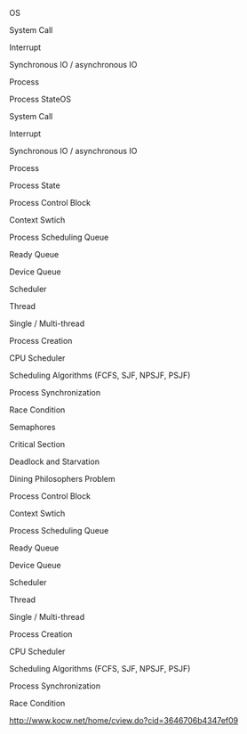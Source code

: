 OS

System Call

Interrupt

Synchronous IO / asynchronous IO

Process

Process StateOS

System Call

Interrupt

Synchronous IO / asynchronous IO

Process

Process State

Process Control Block

Context Swtich

Process Scheduling Queue

Ready Queue

Device Queue

Scheduler

Thread

Single / Multi-thread

Process Creation

CPU Scheduler

Scheduling Algorithms (FCFS, SJF, NPSJF, PSJF)

Process Synchronization

Race Condition

Semaphores

Critical Section

Deadlock and Starvation

Dining Philosophers Problem

Process Control Block

Context Swtich

Process Scheduling Queue

Ready Queue

Device Queue

Scheduler

Thread

Single / Multi-thread

Process Creation

CPU Scheduler

Scheduling Algorithms (FCFS, SJF, NPSJF, PSJF)

Process Synchronization

Race Condition

http://www.kocw.net/home/cview.do?cid=3646706b4347ef09
